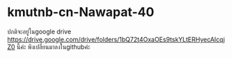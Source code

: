 # kmutnb-cn-Nawapat-40
ปกติจะอยู่ในgoogle drive https://drive.google.com/drive/folders/1bQ72t4OxaOEs9tskYLtERHyecAIcqjZ0 นี้ค่ะ
พึงเปลี่ยนมาลงในgithubค่ะ
